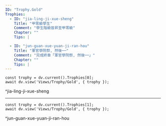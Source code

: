 ```yaml
---
ID: "Trophy.Gold"
Trophies:
  - ID: "jia-ling-ji-xue-sheng"
    Title: "甲零級學生"
    Comment: "學生階級晉昇至甲零級"
    Chapter: ""
    Tips: |

  - ID: "jun-guan-xue-yuan-ji-ran-hou"
    Title: "軍官學院祭, 然後──"
    Comment: "完成終章「軍官學院祭, 然後──」"
    Chapter: ""
    Tips: |
---
```

```dataviewjs
const trophy = dv.current().Trophies[0];
await dv.view('Views/Trophy/Gold', { trophy });
```
^jia-ling-ji-xue-sheng

---

```dataviewjs
const trophy = dv.current().Trophies[1];
await dv.view('Views/Trophy/Gold', { trophy });
```
^jun-guan-xue-yuan-ji-ran-hou